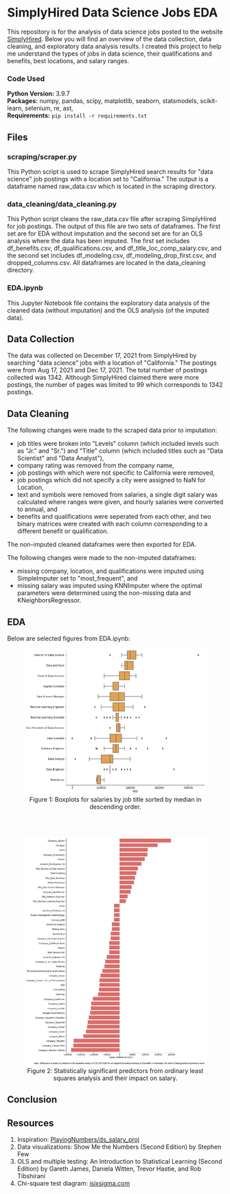 # SimplyHired Data Science Jobs EDA

This repository is for the analysis of data science jobs posted to the website [SimplyHired](https://www.simplyhired.com/). Below you will find an overview of the data collection, data cleaning, and exploratory data analysis results. I created this project to help me understand the types of jobs in data science, their qualifications and benefits, best locations, and salary ranges.

### Code Used 

**Python Version:** 3.9.7 <br />
**Packages:** numpy, pandas, scipy, matplotlib, seaborn, statsmodels, scikit-learn, selenium, re, ast, <br />
**Requirements:**  ```pip install -r requirements.txt```  

## Files

### scraping/scraper.py

This Python script is used to scrape SimplyHired search results for "data science" job postings with a location set to "California." The output is a dataframe named raw_data.csv which is located in the scraping directory.

### data_cleaning/data_cleaning.py

This Python script cleans the raw_data.csv file after scraping SimplyHired for job postings. The output of this file are two sets of dataframes. The first set are for EDA without imputation and the second set are for an OLS analysis where the data has been imputed. The first set includes df_benefits.csv, df_qualifications.csv, and df_title_loc_comp_salary.csv, and the second set includes df_modeling.csv, df_modeling_drop_first.csv, and dropped_columns.csv. All dataframes are located in the data_cleaning directory.

### EDA.ipynb

This Jupyter Notebook file contains the exploratory data analysis of the cleaned data (without imputation) and the OLS analysis (of the imputed data).

## Data Collection

The data was collected on December 17, 2021 from SimplyHired by searching "data science" jobs with a location of "California." The postings were from Aug 17, 2021 and Dec 17, 2021. The total number of postings collected was 1342. Although SimplyHired claimed there were more postings, the number of pages was limited to 99 which corresponds to 1342 postings.

## Data Cleaning

The following changes were made to the scraped data prior to imputation:
* job titles were broken into "Levels" column (which included levels such as "Jr." and "Sr.") and "Title" column (which included titles such as "Data Scientist" and "Data Analyst"),
* company rating was removed from the company name,
* job postings with which were not specific to California were removed,
* job postings which did not specify a city were assigned to NaN for Location,
* text and symbols were removed from salaries, a single digit salary was calculated where ranges were given, and hourly salaries were converted to annual, and
* benefits and qualifications were seperated from each other, and two binary matrices were created with each column corresponding to a different benefit or qualification.

The non-imputed cleaned dataframes were then exported for EDA.

The following changes were made to the non-imputed dataframes:
* missing company, location, and qualifications were imputed using SimpleImputer set to "most_frequent", and
* missing salary was imputed using KNNImputer where the optimal parameters were determined using the non-missing data and KNeighborsRegressor.

## EDA

Below are selected figures from EDA.ipynb:

<div align="center">
<figure>
<img src="images/salary-distribution.jpg"><br/>
  <figcaption>Figure 1: Boxplots for salaries by job title sorted by median in descending order.</figcaption>
</figure>
</div>

</br>
</br>

<div align="center">
<figure>
<img src="images/OLS-results.jpg"><br/>
  <figcaption>Figure 2: Statistically significant predictors from ordinary least squares analysis and their impact on salary.</figcaption>
</figure>
</div>

## Conclusion

## Resources

1. Inspiration: [PlayingNumbers/ds_salary_proj](https://github.com/PlayingNumbers/ds_salary_proj)
2. Data visualizations: Show Me the Numbers (Second Edition) by Stephen Few
3. OLS and multiple testing: An Introduction to Statistical Learning (Second Edition) by Gareth James, Daniela Witten, Trevor Hastie, and Rob Tibshirani
4. Chi-square test diagram: [isixsigma.com](https://www.isixsigma.com/dictionary/chi-square-test/)
